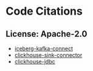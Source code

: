 # Code Citations

## License: Apache-2.0

* [iceberg-kafka-connect](https://github.com/databricks/iceberg-kafka-connect)
* [clickhouse-sink-connector](https://github.com/housepower/clickhouse-sink-connector) 
* [clickhouse-jdbc](https://github.com/apache/arrow-adbc)